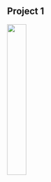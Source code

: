 ## Project 1

<img src = "https://github.com/youuungh/android-basic-kotlin/assets/97438155/bd345c17-2962-4223-b8c4-b697b3d3a5aa" width="30%" height="30%">
